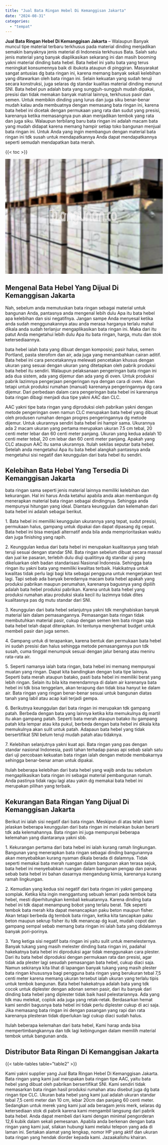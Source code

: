 ```yaml
---
title: "Jual Bata Ringan Hebel Di Kemanggisan Jakarta"
date: "2024-08-31"
categories: 
  - "tempat"
---
```


**Jual Bata Ringan Hebel Di Kemanggisan Jakarta** – Walaupun Banyak muncul tipe material terbaru terkhusus pada material dinding menjadikan semakin banyaknya jenis material di Indonesia terkhusus Bata. Salah satu jenis material yang banyak diaplikasikan sekarang ini dan masih booming yakni material dinding bata hebel. Bata hebel ini yaitu bata yang terus meningkat konsumennya baik di ibukota ataupun di pinggiran. Masyarakat sangat antusias dg bata ringan ini, karena memang banyak sekali kelebihan yang ditawarkan oleh bata ringan ini. Selain kekuatan yang sudah teruji secara konstruksi, juga selaras dg standar kualitas material dinding menurut SNI. Bata hebel pun adalah bata yang sungguh-sungguh mudah dipakai, presisi dan tidak memakan banyak matrial lainnya, terkhusus pasir dan semen. Untuk membikin dinding yang lurus dan juga siku benar-benar mudah kalau anda membuatnya dengan memasang bata ringan ini, karena bata hebel ini dicetak dengan permukaan yang rata dan sudut yang presisi, karenanya ketika memasangnya pun akan menjadikan tembok yang rata dan juga siku. Walaupun terbilang baru bata ringan ini adalah macam bata yang mudah didapat karena memang hampir setiap toko bangunan menjual bata ringan ini. Untuk Anda yang ingin membangun dengan material bata ringan ini tdk susah untuk mendapatkannya Anda dapat mendapatkannya seperti semudah mendapatkan bata merah.

{{< toc >}}

![Jual Bata Ringan Hebel Di Kemanggisan Jakarta](/images/jual-hebel-murah-20.png)

## Mengenal Bata Hebel Yang Dijual Di Kemanggisan Jakarta

Nah, sebelum anda memutuskan bata ringan sebagai material untuk bangunan Anda, pantasnya anda mengenal lebih dulu Apa itu bata hebel apa kelebihan dan sisi negatifnya. Jangan sampe Anda menyesal ketika anda sudah menggunakannya atau anda merasa harganya terlalu mahal dikala anda sudah terlanjur mengaplikasikan bata ringan ini. Maka dari itu patut Anda mengetahui lebih dulu Apa itu bata ringan, harga, mutu dan stok ketersediaannya.

bata hebel ialah bata yang dibuat dengan komposisi; pasir halus, semen Portland, pasta sterofom dan air, ada juga yang menambahkan cairan aditif. Bata hebel ini cara pencetakannya melewati pencetakan khusus dengan ukuran yang sesuai dengan ukuran yang ditetapkan oleh pabrik produksi bata hebel itu sendiri. Walaupun pelaksanaan pengeringan bata ringan ini ada dua sistem, ada yang dijemur dan ada yang di oven. Untuk produksi pabrik lazimnya pengerjaan pengeringan nya dengan cara di oven. Akan tetapi untuk produksi rumahan (manual) karenanya pengeringannya dg cara dijemur. Dari perbedaan dalam cara pengeringan bata hebel ini karenanya bata ringan dibagi menjadi dua tipe yakni AAC dan CLC.

AAC yakni tipe bata ringan yang diproduksi oleh pabrikan yakni dengan metode pengeringan oven namun CLC merupakan bata hebel yang dibuat oleh produsen rumahan dengan progres pengeringannya dg metode dijemur. Untuk ukurannya sendiri bata hebel ini hampir sama. Ukurannya ada 2 macam ukuran yang pertama merupakan ukuran 7.5 cm tebal, 20 centi meter lebar dan 60 centi meter panjang. Ukuran yang kedua adalah 10 centi meter tebal, 20 cm lebar dan 60 centi meter panjang. Apakah yang CLC ataupun AAC itu sama ukurannya. Itulah sekilas seputar bata hebel. Setelah anda mengetahui Apa itu bata hebel alangkah pantasnya anda mengetahui sisi negatif dan keunggulan dari bata hebel itu sendiri.

## Kelebihan Bata Hebel Yang Tersedia Di Kemanggisan Jakarta

bata ringan sama seperti jenis material lainnya memiliki kelebihan dan kekurangan. Hal ini harus Anda ketahui apabila anda akan membangun dg menerapkan material bata ringan sebagai dindingnya. Sehingga anda mempunyai hitungan yang ideal. Diantara keunggulan dan kelemahan dari bata hebel ini adalah sebagai berikut.

1\. Bata hebel ini memiliki keunggulan ukurannya yang tepat, sudut presisi, permukaan halus, gampang untuk dipakai dan dapat dipasang dg cepat. Bata hebel ini bisa menjadi alternatif anda bila anda memprioritaskan waktu dan juga finishing yang rapih.

2\. Keunggulan kedua dari bata hebel ini merupakan kualitasnya yang telah teruji sesuai dengan standar SNI. Bata ringan sebelum dibuat secara massal dan jual ke pasaran, terlebih dulu diuji qualitinya dg standar uji yang dikeluarkan oleh badan standarisasi Nasional Indonesia. Sehingga bata ringan itu yakni bata yang memiliki kwalitas terbaik. Hakikatnya untuk kwalitas tidak perlu lagi bagi kita sebagai pengguna untuk mengerjakan test lagi. Tapi sebab ada banyak beredarnya macam bata hebel apakah yang produksi pabrikan maupun perumahan, karenanya bagusnya yang dipilih adalah bata hebel produksi pabrikan. Karena untuk bata hebel yang produksi rumahan atau produksi skala kecil itu lazimnya tidak dites kualitasnya pas dg mutu standar dari SNI.

3\. Keunggulan dari bata hebel selanjutnya yakni tdk menghabiskan banyak material lain dalam pemasangannya. Pemasangan bata ringan tidak membutuhkan material pasir, cukup dengan semen lem bata ringan saja bata hebel telah dapat diterapkan. Ini tentunya menghemat budget untuk membeli pasir dan juga semen.

4\. Gampang untuk di terapankan, karena bentuk dan permukaan bata hebel ini sudah presisi dan halus sehingga metode pemasangannya pun tdk susah, cuma tinggal menumpuk sesuai dengan jalur benang atau meniru rata-rata air.

5\. Seperti namanya ialah bata ringan, bata hebel ini memang mempunyai muatan yang ringan. Dapat kita bandingkan dengan bata tipe lainnya. Seperti bata merah ataupun batako, pasti bata hebel ini memiliki berat yang lebih ringan. Selain itu bila kita merendamnya di dalam air karenanya bata hebel ini tdk bisa tenggelam, akan terapung dan tidak bisa hanyut ke dalam air. Bata ringan yang ringan benar-benar sesuai untuk bangunan diatas tanah yang labil atau acap kali terjadi gempa.

6\. Berikutnya keunggulan dari bata ringan ini merupakan tdk gampang patah. Berbeda dengan bata yang lainnya ketika kita memukulnya dg martil itu akan gampang patah. Seperti bata merah ataupun batako itu gampang patah kita lempar atau kita pukul, berbeda dengan bata hebel ini dikala kita memukulnya akan sulit untuk patah. Adapaun bata hebel yang tidak bersertifikat SNI belum teruji mudah patah atau tidaknya.

7\. Kelebihan selanjutnya yakni kuat api. Bata ringan yang pas dengan standar nasional Indonesia, pasti tahan terhadap panas api sebab salah satu dari uji percobaan kekuatan bata ringan ialah dengan metode membakarnya sehingga benar-benar aman untuk dipakai.

Itulah beberapa kelebihan dari bata hebel yang wajib anda tau sebelum mengaplikasikan bata ringan ini sebagai material pembangunan rumah. Anda pastinya tidak ragu lagi atau yakin dg memakai bata hebel ini merupakan pilihan yang terbaik.

## Kekurangan Bata Ringan Yang Dijual Di Kemanggisan Jakarta

Berikut ini ialah sisi negatif dari bata ringan. Meskipun di atas telah kami jelaskan beberapa keunggulan dari bata ringan ini melainkan bukan berarti tdk ada kelemahannya. Bata ringan ini juga mempunyai beberapa kelemahan yang diantaranya yakni sbb.

1\. Kekurangan pertama dari bata hebel ini ialah kurang ramah lingkungan. Bangunan yang menerapkan bata ringan sebagai dinding bangunannya akan menyebabkan kurang nyaman dikala berada di dalamnya. Tidak seperti memakai bata merah ruangan dalam bangunan akan terasa sejuk, bata hebel ini menyebabkan ruangan dalam bangunan pengap dan panas sebab bata hebel ini bahan dasarnya mengandung kimia, karenanya kurang ramah lingkungan.

2\. Kemudian yang kedua sisi negatif dari bata ringan ini yakni gampang somplak. Ketika kita ingin menggantung sebuah lemari pada tembok bata hebel, mesti diperhitungkan kembali kekuatannya. Karena dinding bata hebel ini tdk dapat menampung bobot yang terlalu berat. Tdk seperti tembok bata merah kita dapat menancapkan paku beton maupun fisher. Akan tetapi berbeda dg tembok bata ringan, ketika kita tancapkan paku beton maupun sekrup fisher itu tdk menancap dg kuat, mudah copot dan gampang sempal sebab memang bata ringan ini ialah bata yang didalamnya banyak pori-porinya.

3\. Yang ketiga sisi negatif bata ringan ini yaitu sulit untuk memelesternya. Banyak tukang yang masih melester dinding bata ringan ini, padahal hakekatnya bata hebel ini diproduksi agar tidak menggunakan cara plester. Dari itu bata hebel diproduksi dengan permukaan rata dan presisi, agar tidak ada plester lagi sesudah pemasangan bata hebel, cukup diaci saja. Namun sekiranya kita lihat di lapangan banyak tukang yang masih plester bata ringan khususnya bagi pengguna bata ringan yang berukuran tebal 7,5 centi meter karena memang ukuran tersebut ialah ukuran yang terlalu tipis untuk tembok bangunan. Bata hebel hakekatnya adalah bata yang tdk cocok untuk diplester dengan adonan semen pasir, dari itu banyak dari dinding bata hebel yang diplester tidak baik hasil pelestariannya. Ada yang tdk mau melekat, coplok ada juga yang retak-retak. Berdasarkan hemat kami sendiri bagusnya bata hebel ini tidak perlu diplester cukup di aci saja. Jika memasang bata ringan ini dengan pasangan yang rapi dan rata karenanya plesteran tidak diperlukan lagi cukup diaci sudah halus.

Itulah beberapa kelemahan dari bata hebel, Kami harap anda bisa mempertimbangkannya dan tdk lagi kebingungan dalam memilih material tembok untuk bangunan anda.

## Distributor Bata Ringan Di Kemanggisan Jakarta

{{< table-tables table="table2" >}}

Kami yakni supplier yang Jual Bata Ringan Hebel Di Kemanggisan Jakarta. Bata ringan yang kami jual merupakan bata ringan tipe AAC, yaitu bata hebel yang dibuat oleh pabrikan bersertifikat SNI. Kami sendiri tidak memasarkan bata ringan hasil produksi rumahan atau disebut juga dg bata ringan tipe CLC. Ukuran bata hebel yang kami jual adalah ukuran standar tebal 7,5 centi meter dan 10 cm, lebar 20cm dan panjang 60 centi meter. Sedangkan untuk merek yang kami jual ada beragam jenis merk, selaras dg ketersediaan stok di pabrik karena kami mengambil langsung dari pabrik bata hebel. Anda dapat membeli dari kami dengan minimal pengorderan 12,6 kubik dalam sekali pemesanan. Apabila anda berkenan dengan bata ringan yang kami jual, silakan hubungi kami melalui telepon yang ada di laman ini. Sertakan alamat yang lengkap, nomor HP yang aktif dan ukuran bata ringan yang hendak diorder kepada kami. Jazaakallohu khairan.
